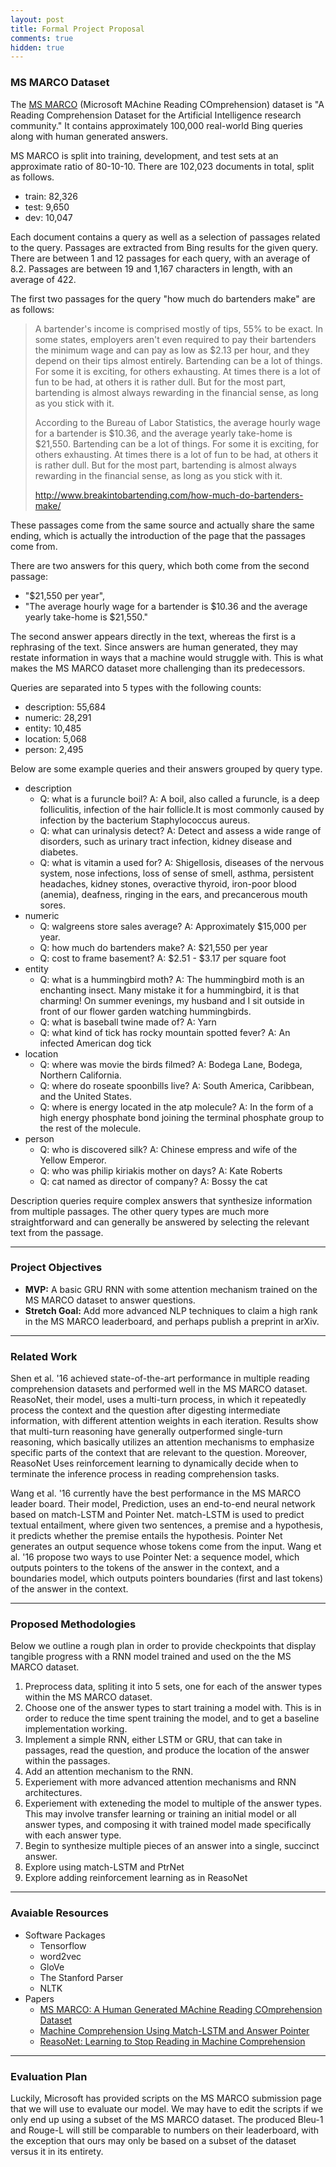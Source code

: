 ```yaml
---
layout: post
title: Formal Project Proposal
comments: true
hidden: true
---
```


### [](#header-3)MS MARCO Dataset

The [MS MARCO](http://www.msmarco.org/) (Microsoft MAchine Reading COmprehension) dataset is
"A Reading Comprehension Dataset for the Artificial Intelligence research community."
It contains approximately 100,000 real-world Bing queries along with human generated answers.

MS MARCO is split into training, development, and test sets at an approximate ratio of 80-10-10.
There are 102,023 documents in total, split as follows.
 - train: 82,326
 - test: 9,650
 - dev: 10,047

Each document contains a query as well as a selection of passages related to the query.
Passages are extracted from Bing results for the given query.
There are between 1 and 12 passages for each query, with an average of 8.2.
Passages are between 19 and 1,167 characters in length, with an average of 422.

The first two passages for the query "how much do bartenders make" are as follows:
> A bartender's income is comprised mostly of tips, 55% to be exact.
> In some states, employers aren't even required to pay their bartenders
> the minimum wage and can pay as low as $2.13 per hour, and they depend
> on their tips almost entirely. Bartending can be a lot of things.
> For some it is exciting, for others exhausting. At times there is a lot
> of fun to be had, at others it is rather dull. But for the most part,
> bartending is almost always rewarding in the financial sense,
> as long as you stick with it.
>
> According to the Bureau of Labor Statistics, the average hourly wage
> for a bartender is $10.36, and the average yearly take-home is $21,550.
> Bartending can be a lot of things. For some it is exciting, for others
> exhausting. At times there is a lot of fun to be had, at others it is
> rather dull. But for the most part, bartending is almost always rewarding
> in the financial sense, as long as you stick with it.
>
> http://www.breakintobartending.com/how-much-do-bartenders-make/

These passages come from the same source and actually share the same ending,
which is actually the introduction of the page that the passages come from.

There are two answers for this query, which both come from the second passage:
 - "$21,550 per year",
 - "The average hourly wage for a bartender is $10.36 and the average yearly take-home is $21,550."

The second answer appears directly in the text, whereas the first is a rephrasing of the text.
Since answers are human generated, they may restate information in ways that a machine would struggle with.
This is what makes the MS MARCO dataset more challenging than its predecessors.

Queries are separated into 5 types with the following counts:
 - description: 55,684
 - numeric: 28,291
 - entity: 10,485
 - location: 5,068
 - person: 2,495

Below are some example queries and their answers grouped by query type.
 - description
    - Q: what is a furuncle boil? A: A boil, also called a furuncle, is a deep folliculitis, infection of the hair follicle.It is most commonly caused by infection by the bacterium Staphylococcus aureus.
    - Q: what can urinalysis detect? A: Detect and assess a wide range of disorders, such as urinary tract infection, kidney disease and diabetes.
    - Q: what is vitamin a used for? A: Shigellosis, diseases of the nervous system, nose infections, loss of sense of smell, asthma, persistent headaches, kidney stones, overactive thyroid, iron-poor blood (anemia), deafness, ringing in the ears, and precancerous mouth sores.
 - numeric
    - Q: walgreens store sales average? A: Approximately $15,000 per year.
    - Q: how much do bartenders make? A: $21,550 per year
    - Q: cost to frame basement? A: $2.51 - $3.17 per square foot
 - entity
    - Q: what is a hummingbird moth? A: The hummingbird moth is an enchanting insect. Many mistake it for a hummingbird, it is that charming! On summer evenings, my husband and I sit outside in front of our flower garden watching hummingbirds.
    - Q: what is baseball twine made of? A: Yarn
    - Q: what kind of tick has rocky mountain spotted fever? A: An infected American dog tick
 - location
    - Q: where was movie the birds filmed? A: Bodega Lane, Bodega, Northern California.
    - Q: where do roseate spoonbills live? A: South America, Caribbean, and the United States.
    - Q: where is energy located in the atp molecule? A: In the form of a high energy phosphate bond joining the terminal phosphate group to the rest of the molecule.
 - person
    - Q: who is discovered silk? A: Chinese empress and wife of the Yellow Emperor.
    - Q: who was philip kiriakis mother on days? A: Kate Roberts
    - Q: cat named as director of company? A: Bossy the cat

Description queries require complex answers that synthesize information from multiple passages.
The other query types are much more straightforward and can generally be answered by selecting the
relevant text from the passage.

* * *

### [](#header-3)Project Objectives
- **MVP:** A basic GRU RNN with some attention mechanism trained on the MS MARCO dataset to answer questions.
- **Stretch Goal:** Add more advanced NLP techniques to claim a high rank in the MS MARCO leaderboard, and perhaps publish a preprint in arXiv.

* * *

### [](#header-3)Related Work

Shen et al. '16 achieved state-of-the-art performance in multiple reading comprehension datasets and performed well in the MS MARCO dataset. ReasoNet, their model, uses a multi-turn process, in which it repeatedly process the context and the question after digesting intermediate information, with different attention weights in each iteration. Results show that multi-turn reasoning have generally outperformed single-turn reasoning, which basically utilizes an attention mechanisms to emphasize specific parts of the context that are relevant to the question. Moreover, ReasoNet Uses reinforcement learning to dynamically decide when to terminate the inference process in reading comprehension tasks.

Wang et al. '16 currently have the best performance in the MS MARCO leader board. Their model, Prediction, uses an end-to-end neural network based on match-LSTM and Pointer Net. match-LSTM is used to predict textual entailment, where given two sentences, a premise and a hypothesis, it predicts whether the premise entails the hypothesis. Pointer Net generates an output sequence whose tokens come from the input. Wang et al. '16 propose two ways to use Pointer Net: a sequence model, which outputs pointers to the tokens of the answer in the context, and a boundaries model, which outputs pointers boundaries (first and last tokens) of the answer in the context.

* * *

### [](#header-3)Proposed Methodologies

Below we outline a rough plan in order to provide checkpoints that display tangible progress with a RNN model trained and used on the the MS MARCO dataset.

1.  Preprocess data, spliting it into 5 sets, one for each of the answer types within the MS MARCO dataset.
2.  Choose one of the answer types to start training a model with. This is in order to reduce the time spent training the model, and to get a baseline implementation working.
3.  Implement a simple RNN, either LSTM or GRU, that can take in passages, read the question, and produce the location of the answer within the passages.
4.  Add an attention mechanism to the RNN.
5.  Experiement with more advanced attention mechanisms and RNN architectures.
6.  Experiement with exteneding the model to multiple of the answer types. This may involve transfer learning or training an initial model or all answer types, and composing it with trained model made specifically with each answer type.
7.  Begin to synthesize multiple pieces of an answer into a single, succinct answer.
8.  Explore using match-LSTM and PtrNet
9.  Explore adding reinforcement learning as in ReasoNet

* * *

### [](#header-3)Avaiable Resources

*   Software Packages
    *   Tensorflow
    *   word2vec
    *   GloVe
    *   The Stanford Parser
    *   NLTK
*   Papers
    *   [MS MARCO: A Human Generated MAchine Reading COmprehension Dataset](https://arxiv.org/pdf/1611.09268v2.pdf)
    *   [Machine Comprehension Using Match-LSTM and Answer Pointer](https://arxiv.org/pdf/1608.07905.pdf)
    *   [ReasoNet: Learning to Stop Reading in Machine Comprehension](https://arxiv.org/pdf/1609.05284.pdf)

* * *

### [](#header-3)Evaluation Plan

Luckily, Microsoft has provided scripts on the MS MARCO submission page that we will use to evaluate our model. We may have to edit the scripts if we only end up using a subset of the MS MARCO dataset. The produced Bleu-1 and Rouge-L will still be comparable to numbers on their leaderboard, with the exception that ours may only be based on a subset of the dataset versus it in its entirety.

